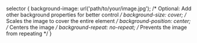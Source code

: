 selector {
  background-image: url('path/to/your/image.jpg');
  /* Optional: Add other background properties for better control */
  background-size: cover; /* Scales the image to cover the entire element */
  background-position: center; /* Centers the image */
  background-repeat: no-repeat; /* Prevents the image from repeating */
}
